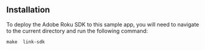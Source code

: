 ## Installation

To deploy the Adobe Roku SDK to this sample app, you will need to navigate to the current directory and run the following command:

```shell
make  link-sdk
```
